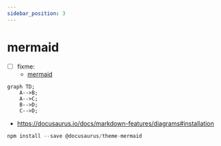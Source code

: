 ```yaml
---
sidebar_position: 3
---
```


# mermaid

- [ ] fixme:
  - [mermaid](https://docusaurus.io/blog/releases/2.2#mermaid-diagrams)

```mermaid
graph TD;
    A-->B;
    A-->C;
    B-->D;
    C-->D;
```

- <https://docusaurus.io/docs/markdown-features/diagrams#installation>

```js
npm install --save @docusaurus/theme-mermaid

```
